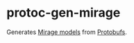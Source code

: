 # protoc-gen-mirage

Generates [Mirage models] from [Protobufs].

[mirage models]: https://miragejs.com/docs/main-concepts/models/
[protobufs]: https://developers.google.com/protocol-buffers
